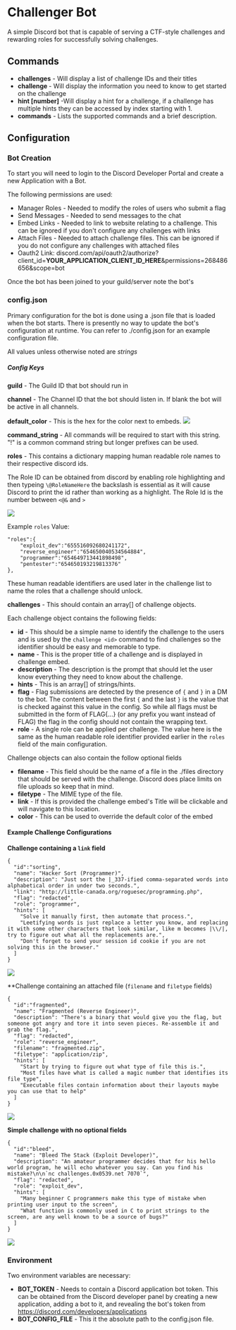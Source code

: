 # Challenger Bot

A simple Discord bot that is capable of serving a CTF-style challenges and rewarding roles for successfully solving challenges.

## Commands

 - **challenges** - Will display a list of challenge IDs and their titles
 - **challenge <id>** - Will display the information you need to know to get started on the challenge
 - **hint <id> [number]** -Will display a hint for a challenge, if a challenge has multiple hints they can be accessed by index starting with 1.
 - **commands** - Lists the supported commands and a brief description.

## Configuration

### Bot Creation

To start you will need to login to the Discord Developer Portal and create a new Application with a Bot.

The following permissions are used:

 - Manager Roles - Needed to modify the roles of users who submit a flag
 - Send Messages - Needed to send messages to the chat
 - Embed Links - Needed to link to website relating to a challenge. This can be ignored if you don't configure any challenges with links
 - Attach Files - Needed to attach challenge files. This can be ignored if you do not configure any challenges with attached files
 - Oauth2 Link: discord.com/api/oauth2/authorize?client_id=**YOUR_APPLICATION_CLIENT_ID_HERE**&permissions=268486656&scope=bot
 
Once the bot has been joined to your guild/server note the bot's 

### config.json

Primary configuration for the bot is done using a .json file that is loaded when the bot starts. There is presently no way to update the bot's configuration at runtime. You can refer to ./config.json for an example configuration file. 

All values unless otherwise noted are *strings*
##### Config Keys
**guild** - The Guild ID that bot should run in

**channel** - The Channel ID that the bot should listen in. If blank the bot will be active in all channels. 

**default_color** - This is the hex for the color next to embeds. 
![](http://se.ri0.us/2020-07-23-204257846-4b28a.png)

**command_string** - All commands will be required to start with this string. "!" is a common command string but longer prefixes can be used.

**roles** - This contains a dictionary mapping human readable role names to their respective discord ids. 

The Role ID can be obtained from discord by enabling role highlighting and then typeing `\@RoleNameHere` the backslash is essential as it will cause Discord to print the id rather than working as a highlight. The Role Id is the number between `<@&` and `>`

![](http://se.ri0.us/2020-07-23-200738151-a6081.png)

Example `roles` Value:

```
"roles":{
    "exploit_dev":"655516092680241172",
    "reverse_engineer":"654650040534564884",
    "programmer":"654649713441898498",
    "pentester":"654650193219813376"
},
```

These human readable identifiers are used later in the challenge list to name the roles that a challenge should unlock.

**challenges** - This should contain an array[] of challenge objects.

Each challenge object contains the following fields:

 - **id** - This should be a simple name to identify the challenge to the users and is used by the `challenge <id>` command to find challenges so the identifier should be easy and memorable to type.  
 - **name** - This is the proper title of a challenge and is displayed in challenge embed.
 - **description** - The description is the prompt that should let the user know everything they need to know about the challenge. 
 - **hints** - This is an array[] of strings/hints. 
 - **flag** - Flag submissions are detected by the presence of `{` and `}` in a DM to the bot. The content between the first `{` and the last `}` is the value that is checked against this value in the config. So while all flags must be submitted in the form of FLAG{...} (or any prefix you want instead of FLAG) the flag in the config should not contain the wrapping text.
 - **role** - A single role can be applied per challenge. The value here is the same as the human readable role identifier provided earlier in the `roles` field of the main configuration.

Challenge objects can also contain the follow optional fields

 - **filename** - This field should be the name of a file in the ./files directory that should be served with the challenge. Discord does place limits on file uploads so keep that in mind. 
 - **filetype** - The MIME type of the file.
 - **link** - If this is provided the challenge embed's Title will be clickable and will navigate to this location.
 - **color** - This can be used to override the default color of the embed

#### Example Challenge Configurations

**Challenge containing a `link` field**

```
{
  "id":"sorting",
  "name": "Hacker Sort (Programmer)",
  "description": "Just sort the |_337-ified comma-separated words into alphabetical order in under two seconds.",
  "link": "http://little-canada.org/roguesec/programming.php",
  "flag": "redacted",
  "role": "programmer",
  "hints": [
    "Solve it manually first, then automate that process.",
    "Leetifying words is just replace a letter you know, and replacing it with some other characters that look similar, like m becomes |\\/|, try to figure out what all the replacements are.",
    "Don't forget to send your session id cookie if you are not solving this in the browser."
  ]
}
```
![](http://se.ri0.us/2020-07-23-203739802-76c21.png)

**Challenge containing an attached file (`filename` and `filetype` fields)
```
{
  "id":"fragmented",
  "name": "Fragmented (Reverse Engineer)",
  "description": "There's a binary that would give you the flag, but someone got angry and tore it into seven pieces. Re-assemble it and grab the flag.",
  "flag": "redacted",
  "role": "reverse_engineer",
  "filename": "fragmented.zip",
  "filetype": "application/zip",
  "hints": [
    "Start by trying to figure out what type of file this is.",
    "Most files have what is called a magic number that identifies its file type",
    "Executable files contain information about their layouts maybe you can use that to help"
  ]
}
```
![](http://se.ri0.us/2020-07-23-203938530-ae8e3.png)

**Simple challenge with no optional fields**

```
{
  "id":"bleed",
  "name": "Bleed The Stack (Exploit Developer)",
  "description": "An amateur programmer decides that for his hello world program, he will echo whatever you say. Can you find his mistake?\n\n`nc challenges.0x0539.net 7070`",
  "flag": "redacted",
  "role": "exploit_dev",
  "hints": [
    "Many beginner C programmers make this type of mistake when printing user input to the screen",
    "What function is commonly used in C to print strings to the screen, are any well known to be a source of bugs?"
  ]
}
```


![](http://se.ri0.us/2020-07-23-204059667-4a9b6.png)

### Environment

Two environment variables are necessary:

 - **BOT_TOKEN** - Needs to contain a Discord application bot token. This can be obtained from the Discord developer panel by creating a new application, adding a bot to it, and revealing the bot's token from https://discord.com/developers/applications
 - **BOT_CONFIG_FILE** - This it the absolute path to the config.json file.

 
  






